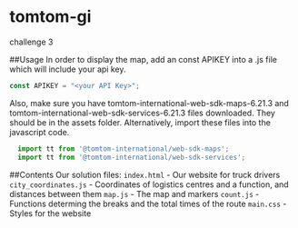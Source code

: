 # tomtom-gi
challenge 3 

##Usage
In order to display the map, add an const APIKEY into a .js file which will include your api key.
```javascript
const APIKEY = "<your API Key>";
```
Also, make sure you have tomtom-international-web-sdk-maps-6.21.3 and tomtom-international-web-sdk-services-6.21.3 files downloaded.
They should be in the assets folder.
Alternatively, import these files into the javascript code.

```javascript
  import tt from '@tomtom-international/web-sdk-maps';
  import tt from '@tomtom-international/web-sdk-services';
```
##Contents
  Our solution files:
    `index.html` - Our website for truck drivers
    `city_coordinates.js` - Coordinates of logistics centres and a function, and distances between them
    `map.js` - The map and markers
    `count.js` - Functions determing the breaks and the total times of the route
    `main.css` - Styles for the website

